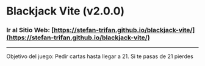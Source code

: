 # Blackjack Vite (v2.0.0)

### Ir al Sitio Web: [https://stefan-trifan.github.io/blackjack-vite/](https://stefan-trifan.github.io/blackjack-vite/)

---

Objetivo del juego: Pedir cartas hasta llegar a 21. Si te pasas de 21 pierdes
